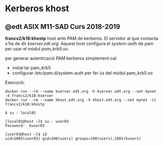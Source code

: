 # Kerberos khost
## @edt ASIX M11-SAD Curs 2018-2019

**francs2/k18:khostp** host amb PAM de  kerberos. El servidor al que contacta s'ha
  de dir *kserver.edt.org*. Aquest host configura el *system-auth* de pam per usar el
  mòdul *pam_krb5.so*.
  
per generar autenticació PAM kerberos simplement cal:

 * instal·lar pam_krb5
 * configurar /etc/pam.d/system-auth per fer ús del mòdul pam_krb5.so

Execució:
```
docker run --rm --name kserver.edt.org -h kserver.edt.org --net mynet -d francs2/k18:kserver
docker run --rm --name khost.edt.org -h khost.edt.org --net mynet -it francs2/k18:khostp
```

```
$ su - local01

[local01@host ~]$ su - user03
Password:  kuser03

[user03@host ~]$ id
uid=1005(user03) gid=100(users) groups=100(users),1001(kusers)
```

